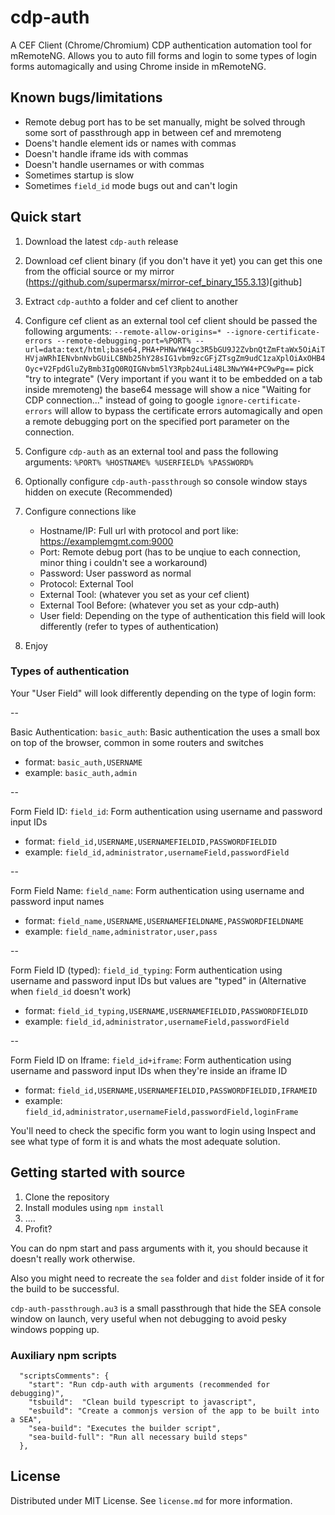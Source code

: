 # cdp-auth

A CEF Client (Chrome/Chromium) CDP authentication automation tool for mRemoteNG. Allows you to auto fill forms and login to some types of login forms automagically and using Chrome inside in mRemoteNG.

## Known bugs/limitations
- Remote debug port has to be set manually, might be solved through some sort of passthrough app in between cef and mremoteng
- Doens't handle element ids or names with commas
- Doesn't handle iframe ids with commas
- Doesn't handle usernames or with commas
- Sometimes startup is slow
- Sometimes `field_id` mode bugs out and can't login

## Quick start

1. Download the latest `cdp-auth` release
2. Download cef client binary (if you don't have it yet) you can get this one from the official source or my mirror (https://github.com/supermarsx/mirror-cef_binary_155.3.13)[github]
3. Extract `cdp-auth`to a folder and cef client to another
4. Configure cef client as an external tool 
    cef client should be passed the following arguments: 
    `--remote-allow-origins=* --ignore-certificate-errors --remote-debugging-port=%PORT% --url=data:text/html;base64,PHA+PHNwYW4gc3R5bGU9J2ZvbnQtZmFtaWx5OiAiTHVjaWRhIENvbnNvbGUiLCBNb25hY28sIG1vbm9zcGFjZTsgZm9udC1zaXplOiAxOHB4Oyc+V2FpdGluZyBmb3IgQ0RQIGNvbm5lY3Rpb24uLi48L3NwYW4+PC9wPg==`
    pick "try to integrate" (Very important if you want it to be embedded on a tab inside mremoteng)
    the base64 message will show a nice "Waiting for CDP connection..." instead of going to google
    `ignore-certificate-errors` will allow to bypass the certificate errors automagically and open a remote debugging port on the specified port parameter on the connection.
5. Configure `cdp-auth` as an external tool and pass the following arguments: `%PORT% %HOSTNAME% %USERFIELD% %PASSWORD%`
6. Optionally configure `cdp-auth-passthrough` so console window stays hidden on execute (Recommended)
7. Configure connections like
    - Hostname/IP: Full url with protocol and port like: https://examplemgmt.com:9000
    - Port: Remote debug port (has to be unqiue to each connection, minor thing i couldn't see a workaround)   
    - Password: User password as normal   
    - Protocol: External Tool   
    - External Tool: (whatever you set as your cef client)   
    - External Tool Before: (whatever you set as your cdp-auth)   
    - User field: Depending on the type of authentication this field will look differently (refer to types of authentication)
   
9. Enjoy
    
### Types of authentication
Your "User Field" will look differently depending on the type of login form:

--

Basic Authentication: `basic_auth`: Basic authentication the uses a small box on top of the browser, common in some routers and switches
- format: `basic_auth,USERNAME`
- example: `basic_auth,admin`

--

Form Field ID: `field_id`: Form authentication using username and password input IDs
- format: `field_id,USERNAME,USERNAMEFIELDID,PASSWORDFIELDID`
- example: `field_id,administrator,usernameField,passwordField`

--

Form Field Name: `field_name`: Form authentication using username and password input names
- format: `field_name,USERNAME,USERNAMEFIELDNAME,PASSWORDFIELDNAME`
- example: `field_name,administrator,user,pass`

--

Form Field ID (typed): `field_id_typing`: Form authentication using username and password input IDs but values are "typed" in (Alternative when `field_id` doesn't work)
- format: `field_id_typing,USERNAME,USERNAMEFIELDID,PASSWORDFIELDID`
- example: `field_id,administrator,usernameField,passwordField`

--

Form Field ID on Iframe: `field_id+iframe`: Form authentication using username and password input IDs when they're inside an iframe ID
- format: `field_id,USERNAME,USERNAMEFIELDID,PASSWORDFIELDID,IFRAMEID`
- example: `field_id,administrator,usernameField,passwordField,loginFrame`


You'll need to check the specific form you want to login using Inspect and see what type of form it is and whats the most adequate solution.

## Getting started with source
1. Clone the repository
2. Install modules using ` npm install `
3. .…
4. Profit?

You can do npm start and pass arguments with it, you should because it doesn't really work otherwise.

Also you might need to recreate the `sea` folder and `dist` folder inside of it for the build to be successful.

`cdp-auth-passthrough.au3` is a small passthrough that hide the SEA console window on launch, very useful when not debugging to avoid pesky windows popping up.

### Auxiliary npm scripts
```
  "scriptsComments": {
    "start": "Run cdp-auth with arguments (recommended for debugging)",
    "tsbuild":  "Clean build typescript to javascript",
    "esbuild": "Create a commonjs version of the app to be built into a SEA",
    "sea-build": "Executes the builder script",
    "sea-build-full": "Run all necessary build steps"
  },
```

## License
Distributed under MIT License. See `license.md` for more information.
